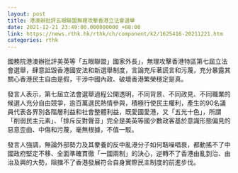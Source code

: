 ```yaml
---
layout: post
title: 港澳辦批評五眼聯盟無理攻擊香港立法會選舉
date: 2021-12-21 23:49:00.000000000 +08:00
link: https://news.rthk.hk/rthk/ch/component/k2/1625416-20211221.htm
categories: rthk
---
```


國務院港澳辦批評美英等「五眼聯盟」國家外長」，無理攻擊香港特區第七屆立法會選舉，肆意詆毀香港國安法和新選舉制度，言論充斥著謊言和污蔑，充分暴露其關心香港民主自由是假，干涉中國內政、破壞香港繁榮穩定是真。

發言人表示，第七屆立法會選舉過程公開透明，不同背景、不同政見、不同職業的候選人充分自由競爭，逾百萬選民熱情參與，積極行使民主權利，產生的90名議員代表各界別各階層利益和社會整體利益，既愛國愛港，又「五光十色」，所謂「削弱民主元素」、「排斥反對聲音」完全是美英等國少數政客基於意識形態偏見的惡意歪曲、中傷和污蔑，毫無根據，不值一駁。

發言人強調，無論外部勢力及其豢養的反中亂港分子如何聒噪唱衰，都動搖不了中國政府堅定不移、全面準確貫徹「一國兩制」的決心，逆轉不了香港由亂到治、由治及興的大勢，阻擋不了香港發展符合自身實際民主制度的前進步伐。
